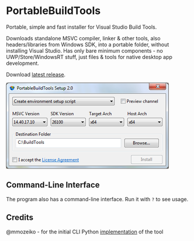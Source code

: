 # PortableBuildTools

Portable, simple and fast installer for Visual Studio Build Tools.

Downloads standalone MSVC compiler, linker & other tools, also headers/libraries from Windows SDK, into a portable folder, without installing Visual Studio.
Has only bare minimum components - no UWP/Store/WindowsRT stuff, just files & tools for native desktop app development.

Download [latest release](https://github.com/Data-Oriented-House/PortableBuildTools/releases/latest/download/PortableBuildTools.exe).

![Screenshot](window.png)

## Command-Line Interface

The program also has a command-line interface. Run it with `?` to see usage.

## Credits

@mmozeiko - for the initial CLI Python [implementation](https://gist.github.com/mmozeiko/7f3162ec2988e81e56d5c4e22cde9977) of the tool
